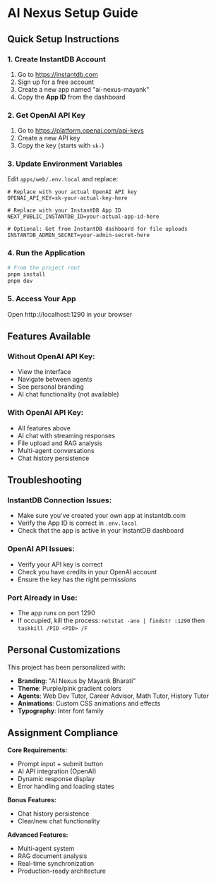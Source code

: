 # AI Nexus Setup Guide

## Quick Setup Instructions

### 1. Create InstantDB Account
1. Go to https://instantdb.com
2. Sign up for a free account
3. Create a new app named "ai-nexus-mayank"
4. Copy the **App ID** from the dashboard

### 2. Get OpenAI API Key
1. Go to https://platform.openai.com/api-keys
2. Create a new API key
3. Copy the key (starts with `sk-`)

### 3. Update Environment Variables
Edit `apps/web/.env.local` and replace:

```env
# Replace with your actual OpenAI API key
OPENAI_API_KEY=sk-your-actual-key-here

# Replace with your InstantDB App ID
NEXT_PUBLIC_INSTANTDB_ID=your-actual-app-id-here

# Optional: Get from InstantDB dashboard for file uploads
INSTANTDB_ADMIN_SECRET=your-admin-secret-here
```

### 4. Run the Application
```bash
# From the project root
pnpm install
pnpm dev
```

### 5. Access Your App
Open http://localhost:1290 in your browser

## Features Available

### Without OpenAI API Key:
- View the interface
- Navigate between agents
- See personal branding
- AI chat functionality (not available)

### With OpenAI API Key:
- All features above
- AI chat with streaming responses
- File upload and RAG analysis
- Multi-agent conversations
- Chat history persistence

## Troubleshooting

### InstantDB Connection Issues:
- Make sure you've created your own app at instantdb.com
- Verify the App ID is correct in `.env.local`
- Check that the app is active in your InstantDB dashboard

### OpenAI API Issues:
- Verify your API key is correct
- Check you have credits in your OpenAI account
- Ensure the key has the right permissions

### Port Already in Use:
- The app runs on port 1290
- If occupied, kill the process: `netstat -ano | findstr :1290` then `taskkill /PID <PID> /F`

## Personal Customizations

This project has been personalized with:
- **Branding**: "AI Nexus by Mayank Bharati"
- **Theme**: Purple/pink gradient colors
- **Agents**: Web Dev Tutor, Career Advisor, Math Tutor, History Tutor
- **Animations**: Custom CSS animations and effects
- **Typography**: Inter font family

## Assignment Compliance

**Core Requirements:**
- Prompt input + submit button
- AI API integration (OpenAI)
- Dynamic response display
- Error handling and loading states

**Bonus Features:**
- Chat history persistence
- Clear/new chat functionality

**Advanced Features:**
- Multi-agent system
- RAG document analysis
- Real-time synchronization
- Production-ready architecture
